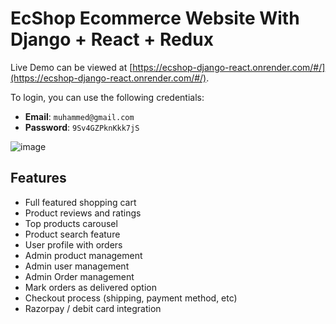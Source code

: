 # EcShop Ecommerce Website With Django + React + Redux

Live Demo can be viewed at [https://ecshop-django-react.onrender.com/#/](https://ecshop-django-react.onrender.com/#/).

To login, you can use the following credentials:

- **Email**: `muhammed@gmail.com`
- **Password**: `9Sv4GZPknKkk7jS`

![image](https://github.com/MuhdHishamP/Ecshop-Django-React/assets/99111049/edfc2ff4-fba9-460b-b2d2-6441fa02593c)

## Features
- Full featured shopping cart
- Product reviews and ratings
- Top products carousel
- Product search feature
- User profile with orders
- Admin product management
- Admin user management
- Admin Order management
- Mark orders as delivered option
- Checkout process (shipping, payment method, etc)
- Razorpay / debit card integration





